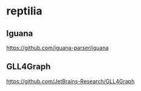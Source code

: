 # reptilia

## Iguana
https://github.com/iguana-parser/iguana

## GLL4Graph
https://github.com/JetBrains-Research/GLL4Graph
